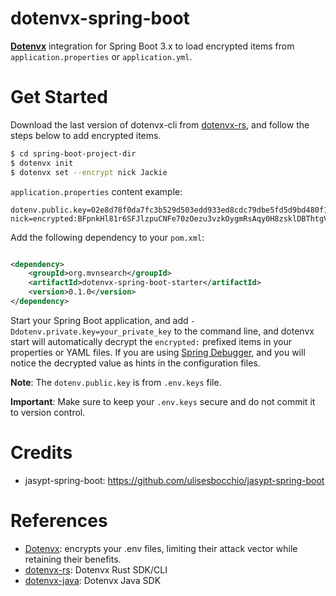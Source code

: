 dotenvx-spring-boot
=======================

**[Dotenvx](https://dotenvx.com)** integration for Spring Boot 3.x to load encrypted items from `application.properties`
or `application.yml`.

# Get Started

Download the last version of dotenvx-cli from [dotenvx-rs](https://github.com/linux-china/dotenvx-rs),
and follow the steps below to add encrypted items.

```bash
$ cd spring-boot-project-dir
$ dotenvx init
$ dotenvx set --encrypt nick Jackie
```

`application.properties` content example:

```properties
dotenv.public.key=02e8d78f0da7fc3b529d503edd933ed8cdc79dbe5fd5d9bd480f1e63a09905f3b3
nick=encrypted:BFpnkHl81r6SFJlzpuCNFe70zOezu3vzkOygmRsAqy0H8zsklDBThtgVl6XDKpZOWq+qHimszEusev2xKXgG2ISdYDbcayNZB2Dd2q5qpo2RqUD0AT9XPrJqPT7DVFBw+hFCZwwqdg==
```

Add the following dependency to your `pom.xml`:

```xml

<dependency>
    <groupId>org.mvnsearch</groupId>
    <artifactId>dotenvx-spring-boot-starter</artifactId>
    <version>0.1.0</version>
</dependency>
```

Start your Spring Boot application, and add `-Ddotenv.private.key=your_private_key` to the command line,
and dotenvx start will automatically decrypt the `encrypted:` prefixed items in your properties or YAML files.
If you are using [Spring Debugger](https://www.jetbrains.com/help/idea/spring-debugger.html),
and you will notice the decrypted value as hints in the configuration files.

**Note**: The `dotenv.public.key` is from `.env.keys` file.

**Important**: Make sure to keep your `.env.keys` secure and do not commit it to version control.

# Credits

* jasypt-spring-boot: https://github.com/ulisesbocchio/jasypt-spring-boot

# References

* [Dotenvx](https://dotenvx.com/): encrypts your .env files, limiting their attack vector while retaining their
  benefits.
* [dotenvx-rs](https://github.com/linux-china/dotenvx-rs): Dotenvx Rust SDK/CLI
* [dotenvx-java](https://github.com/linux-china/dotenvx-java): Dotenvx Java SDK
